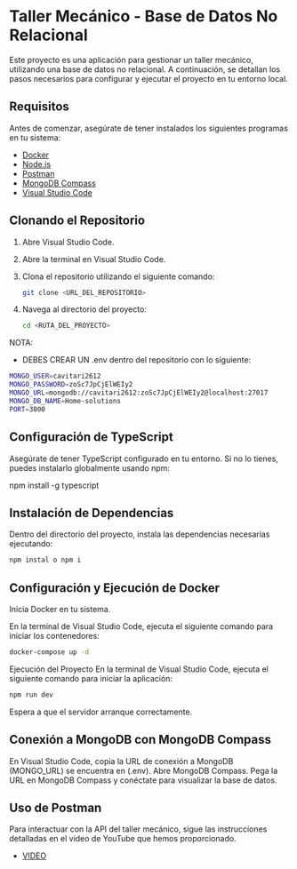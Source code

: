 # Taller Mecánico - Base de Datos No Relacional

Este proyecto es una aplicación para gestionar un taller mecánico, utilizando una base de datos no relacional. A continuación, se detallan los pasos necesarios para configurar y ejecutar el proyecto en tu entorno local.

## Requisitos

Antes de comenzar, asegúrate de tener instalados los siguientes programas en tu sistema:

- [Docker](https://www.docker.com/get-started)
- [Node.js](https://nodejs.org/)
- [Postman](https://www.postman.com/downloads/)
- [MongoDB Compass](https://www.mongodb.com/try/download/compass)
- [Visual Studio Code](https://code.visualstudio.com/)

## Clonando el Repositorio

1. Abre Visual Studio Code.
2. Abre la terminal en Visual Studio Code.
3. Clona el repositorio utilizando el siguiente comando:

    ```sh
    git clone <URL_DEL_REPOSITORIO>
    ```

4. Navega al directorio del proyecto:

    ```sh
    cd <RUTA_DEL_PROYECTO>
    ```
    
NOTA:
- DEBES CREAR UN .env dentro del repositorio con lo siguiente:
```sh
MONGO_USER=cavitari2612
MONGO_PASSWORD=zoSc7JpCjElWEIy2
MONGO_URL=mongodb://cavitari2612:zoSc7JpCjElWEIy2@localhost:27017
MONGO_DB_NAME=Home-solutions
PORT=3000
```
## Configuración de TypeScript

Asegúrate de tener TypeScript configurado en tu entorno. Si no lo tienes, puedes instalarlo globalmente usando npm:

npm install -g typescript

## Instalación de Dependencias
Dentro del directorio del proyecto, instala las dependencias necesarias ejecutando:

```sh
npm instal o npm i
```
## Configuración y Ejecución de Docker
Inicia Docker en tu sistema.

En la terminal de Visual Studio Code, ejecuta el siguiente comando para iniciar los contenedores:

```sh
docker-compose up -d
```
Ejecución del Proyecto
En la terminal de Visual Studio Code, ejecuta el siguiente comando para iniciar la aplicación:

```sh
npm run dev
```
Espera a que el servidor arranque correctamente.

## Conexión a MongoDB con MongoDB Compass
En Visual Studio Code, copia la URL de conexión a MongoDB (MONGO_URL) se encuentra en (.env).
Abre MongoDB Compass.
Pega la URL en MongoDB Compass y conéctate para visualizar la base de datos.

## Uso de Postman
Para interactuar con la API del taller mecánico, sigue las instrucciones detalladas en el video de YouTube que hemos proporcionado.
- [VIDEO](https://www.youtube.com/watch?v=dMWlUbNePM4)
